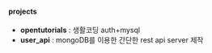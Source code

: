 #### projects
- **opentutorials** : 생활코딩 auth+mysql
- **user_api** : mongoDB를 이용한 간단한 rest api server 제작